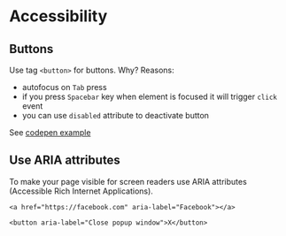 # Accessibility

## Buttons

Use tag `<button>` for buttons. Why? Reasons:

- autofocus on `Tab` press
- if you press `Spacebar` key when element is focused it will trigger `click` event
- you can use `disabled` attribute to deactivate button

See [codepen example](https://codepen.io/yesnik/pen/xNMvRK)

## Use ARIA attributes

To make your page visible for screen readers use ARIA attributes (Accessible Rich Internet Applications).

```
<a href="https://facebook.com" aria-label="Facebook"></a>

<button aria-label="Close popup window">X</button>
```
